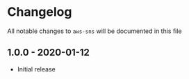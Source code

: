 # Changelog

All notable changes to `aws-sns` will be documented in this file

## 1.0.0 - 2020-01-12

- Initial release
